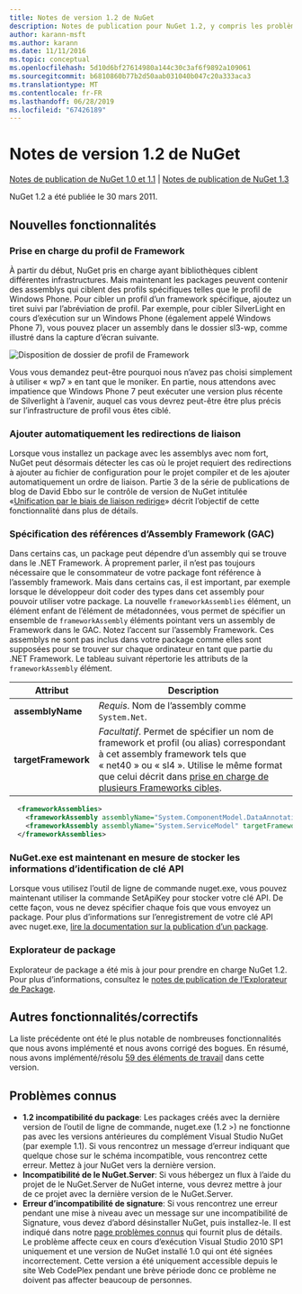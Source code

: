 ```yaml
---
title: Notes de version 1.2 de NuGet
description: Notes de publication pour NuGet 1.2, y compris les problèmes connus, les correctifs de bogues, les fonctionnalités ajoutées et les dcr.
author: karann-msft
ms.author: karann
ms.date: 11/11/2016
ms.topic: conceptual
ms.openlocfilehash: 5d10d6bf27614980a144c30c3af6f9892a109061
ms.sourcegitcommit: b6810860b77b2d50aab031040b047c20a333aca3
ms.translationtype: MT
ms.contentlocale: fr-FR
ms.lasthandoff: 06/28/2019
ms.locfileid: "67426189"
---
```

# <a name="nuget-12-release-notes"></a>Notes de version 1.2 de NuGet

[Notes de publication de NuGet 1.0 et 1.1](../release-notes/nuget-1.1.md) | [Notes de publication de NuGet 1.3](../release-notes/nuget-1.3.md)

NuGet 1.2 a été publiée le 30 mars 2011.

## <a name="new-features"></a>Nouvelles fonctionnalités

### <a name="framework-profile-support"></a>Prise en charge du profil de Framework

À partir du début, NuGet pris en charge ayant bibliothèques ciblent différentes infrastructures. Mais maintenant les packages peuvent contenir des assemblys qui ciblent des profils spécifiques telles que le profil de Windows Phone. Pour cibler un profil d’un framework spécifique, ajoutez un tiret suivi par l’abréviation de profil. Par exemple, pour cibler SilverLight en cours d’exécution sur un Windows Phone (également appelé Windows Phone 7), vous pouvez placer un assembly dans le dossier sl3-wp, comme illustré dans la capture d’écran suivante.

![Disposition de dossier de profil de Framework](./media/framework-profile-support.png)

Vous vous demandez peut-être pourquoi nous n’avez pas choisi simplement à utiliser « wp7 » en tant que le moniker. En partie, nous attendons avec impatience que Windows Phone 7 peut exécuter une version plus récente de Silverlight à l’avenir, auquel cas vous devrez peut-être être plus précis sur l’infrastructure de profil vous êtes ciblé.

### <a name="automatically-add-binding-redirects"></a>Ajouter automatiquement les redirections de liaison

Lorsque vous installez un package avec les assemblys avec nom fort, NuGet peut désormais détecter les cas où le projet requiert des redirections à ajouter au fichier de configuration pour le projet compiler et de les ajouter automatiquement un ordre de liaison. Partie 3 de la série de publications de blog de David Ebbo sur le contrôle de version de NuGet intitulée «[Unification par le biais de liaison redirige](http://blog.davidebbo.com/2011/01/nuget-versioning-part-3-unification-via.html)» décrit l’objectif de cette fonctionnalité dans plus de détails.

<a name="framework-assembly-refs"></a>

### <a name="specifying-framework-assembly-references-gac"></a>Spécification des références d’Assembly Framework (GAC)

Dans certains cas, un package peut dépendre d’un assembly qui se trouve dans le .NET Framework. À proprement parler, il n’est pas toujours nécessaire que le consommateur de votre package font référence à l’assembly framework. Mais dans certains cas, il est important, par exemple lorsque le développeur doit coder des types dans cet assembly pour pouvoir utiliser votre package. La nouvelle `frameworkAssemblies` élément, un élément enfant de l’élément de métadonnées, vous permet de spécifier un ensemble de `frameworkAssembly` éléments pointant vers un assembly de Framework dans le GAC. Notez l’accent sur l’assembly Framework.
Ces assemblys ne sont pas inclus dans votre package comme elles sont supposées pour se trouver sur chaque ordinateur en tant que partie du .NET Framework. Le tableau suivant répertorie les attributs de la `frameworkAssembly` élément.


|Attribut |Description|
|----------------|-----------|
|**assemblyName**|*Requis*. Nom de l’assembly comme `System.Net`.|
|**targetFramework**|*Facultatif*. Permet de spécifier un nom de framework et profil (ou alias) correspondant à cet assembly framework tels que « net40 » ou « sl4 ». Utilise le même format que celui décrit dans [prise en charge de plusieurs Frameworks cibles](../create-packages/supporting-multiple-target-frameworks.md).|

```xml
  <frameworkAssemblies>
    <frameworkAssembly assemblyName="System.ComponentModel.DataAnnotations" targetFramework="net40" />
    <frameworkAssembly assemblyName="System.ServiceModel" targetFramework="net40" />
  </frameworkAssemblies>
```

### <a name="nugetexe-now-is-able-to-store-api-key-credentials"></a>NuGet.exe est maintenant en mesure de stocker les informations d’identification de clé API

Lorsque vous utilisez l’outil de ligne de commande nuget.exe, vous pouvez maintenant utiliser la commande SetApiKey pour stocker votre clé API. De cette façon, vous ne devez spécifier chaque fois que vous envoyez un package. Pour plus d’informations sur l’enregistrement de votre clé API avec nuget.exe, [lire la documentation sur la publication d’un package](../nuget-org/publish-a-package.md).

### <a name="package-explorer"></a>Explorateur de package
Explorateur de package a été mis à jour pour prendre en charge NuGet 1.2. Pour plus d’informations, consultez le [notes de publication de l’Explorateur de Package](http://nuget.codeplex.com/wikipage?title=New%20features%20in%20NuGet%20Package%20Explorer%201.0).

## <a name="other-featuresfixes"></a>Autres fonctionnalités/correctifs

La liste précédente ont été le plus notable de nombreuses fonctionnalités que nous avons implémenté et nous avons corrigé des bogues. En résumé, nous avons implémenté/résolu [59 des éléments de travail](http://nuget.codeplex.com/workitem/list/advanced?keyword=&status=All&type=All&priority=All&release=NuGet%201.2&assignedTo=All&component=All&sortField=Votes&sortDirection=Descending&page=0) dans cette version.

## <a name="known-issues"></a>Problèmes connus

* **1.2 incompatibilité du package**: Les packages créés avec la dernière version de l’outil de ligne de commande, nuget.exe (1.2 >) ne fonctionne pas avec les versions antérieures du complément Visual Studio NuGet (par exemple 1.1). Si vous rencontrez un message d’erreur indiquant que quelque chose sur le schéma incompatible, vous rencontrez cette erreur. Mettez à jour NuGet vers la dernière version.
* **Incompatibilité de le NuGet.Server**: Si vous hébergez un flux à l’aide du projet de le NuGet.Server de NuGet interne, vous devrez mettre à jour de ce projet avec la dernière version de le NuGet.Server.
* **Erreur d’incompatibilité de signature**: Si vous rencontrez une erreur pendant une mise à niveau avec un message sur une incompatibilité de Signature, vous devez d’abord désinstaller NuGet, puis installez-le. Il est indiqué dans notre [page problèmes connus](../release-notes/known-issues.md) qui fournit plus de détails. Le problème affecte ceux en cours d’exécution Visual Studio 2010 SP1 uniquement et une version de NuGet installé 1.0 qui ont été signées incorrectement. Cette version a été uniquement accessible depuis le site Web CodePlex pendant une brève période donc ce problème ne doivent pas affecter beaucoup de personnes.